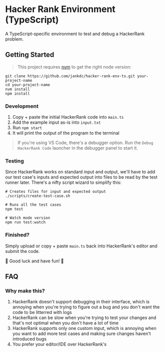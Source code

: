 # Hacker Rank Environment (TypeScript)

A TypeScript-specific environment to test and debug a HackerRank problem.

## Getting Started

> This project requires [nvm](https://github.com/nvm-sh/nvm) to get the right node version:

```
git clone https://github.com/jankdc/hacker-rank-env-ts.git your-project-name
cd your-project-name
nvm install
npm install
```

### Development

1. Copy + paste the initial HackerRank code into `main.ts`
2. Add the example input as-is into `input.txt`
3. Run `npm start`
4. It will print the output of the program to the terminal

> If you're using VS Code, there's a debugger option. Run the `Debug HackerRank Code` launcher in the debugger panel to start it.

### Testing

Since HackerRank works on standard input and output, we'll have to add our test case's inputs and expected output into files to be read by the test runner later. There's a nifty script wizard to simplify this:

```
# Creates files for input and expected output
./scripts/create-test-case.sh

# Runs all the test cases
npm test

# Watch mode version
npm run test:watch
```

### Finished?

Simply upload or copy + paste `main.ts` back into HackerRank's editor and submit the code.

🙏 Good luck and have fun! 🙏

## FAQ

### Why make this?

1. HackerRank doesn't support debugging in their interface, which is annoying when you're trying to figure out a bug and you don't want the code to be litterred with logs
2. HackerRank can be slow when you're trying to test your changes and that's not optimal when you don't have a lot of time
3. HackerRank supports only one custom input, which is annoying when you want to add more test cases and making sure changes haven't introduced bugs
4. You prefer your editor/IDE over HackerRank's
